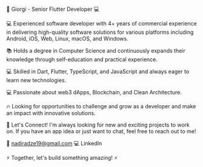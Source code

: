 🚀 Giorgi - Senior Flutter Developer 💻

💻 Experienced software developer with 4+ years of commercial experience in delivering high-quality software solutions for various platforms including Android, iOS, Web, Linux, macOS, and Windows.

📚 Holds a degree in Computer Science and continuously expands their knowledge through self-education and practical experience.

💻 Skilled in Dart, Flutter, TypeScript, and JavaScript and always eager to learn new technologies.

💻 Passionate about web3 dApps, Blockchain, and Clean Architecture.

🔥 Looking for opportunities to challenge and grow as a developer and make an impact with innovative solutions.

💬 Let's Connect!
I'm always looking for new and exciting projects to work on. If you have an app idea or just want to chat, feel free to reach out to me!

📧 nadiradze19@gmail.com
💻 LinkedIn

⚡️ Together, let's build something amazing! ⚡️
